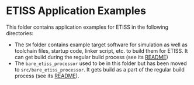 # ETISS Application Examples

This folder contains application examples for ETISS in the following directories:

- The `SW` folder contains example target software for simulation
  as well as toolchain files, startup code, linker script, etc. to build them for ETISS.
  It can get build during the regular build process
  (see its [README](SW/README.md))
- The `bare_etiss_processor` used to be in this folder but has been moved to `src/bare_etiss_processor`.
  It gets build as a part of the regular build process
  (see its [README](../src/bare_etiss_processor/README.md)).
